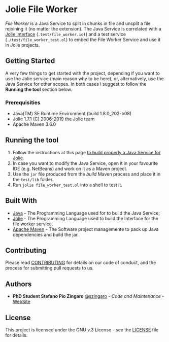 # Jolie File Worker

*File Worker* is a Java Service to split in chunks in file and unsplit a file rejoining it (no matter the extension). The Java Service is correlated with a [Jolie interface](.test/file_worker.iol) (`.test/file_worker.iol`) and a test service (`./test/file_worker_test.ol`) to embed the File Worker Service  and use it in Jolie projects.

## Getting Started

A very few things to get started with the project, depending if you want to use the Jolie service (main reason why to be here), or, alternatively, use the Java Service for other scopes. In both cases I suggest to follow the **Running the tool** section below.

### Prerequisities

- Java(TM) SE Runtime Environment (build 1.8.0_202-b08)
- Jolie 1.7.1 (C) 2006-2019 the Jolie team
- Apache Maven 3.6.0

## Running the tool

1. Follow the instructions at this page [to build properly a Java Service for Jolie](https://jolielang.gitbook.io/docs/technology-integration/javaservices).
2. In case you want to modify the Java Service, open it in your favourite IDE (e.g. NetBeans) and work on it as a Maven project.
3. Use the `jar` file produced from the *build* Maven process and place it in the `test/lib` folder.
4. Run `jolie file_worker_test.ol` into a shell to test it.

## Built With

* [Java](https://openjdk.java.net/) - The Programming Language used for to build the Java Service;
* [Jolie](https://www.jolie-lang.org/) - The Programming Language used to build the Interface for the file worker service.
* [Apache Maven](https://maven.apache.org/) - The Software project managemente to pack up Java dependencies and build the jar.

## Contributing

Please read [CONTRIBUTING](CONTRIBUTING.md) for details on our code of conduct,
and the process for submitting pull requests to us.

## Authors

* **PhD Student Stefano Pio Zingaro** [@szingaro](https://github.com/szingaro) - *Code and Maintenance* - [WebSite](http://cs.unibo.it/~stefanopio.zingaro)

## License

This project is licensed under the GNU v.3 License - see the [LICENSE](LICENSE) file for details.
